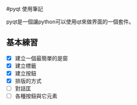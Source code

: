 #pyqt 使用筆記

pyqt是一個讓python可以使用qt來做界面的一個套件。

## 基本練習

- [x] 建立一個最簡單的是窗
- [x] 建立標籤
- [x] 建立按鈕
- [x] 排版的方式
- [ ] 對話匡
- [ ] 各種按鈕與它元素
